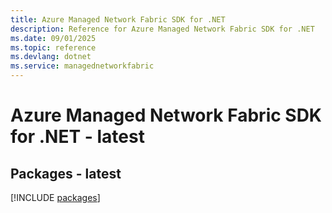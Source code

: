 ```yaml
---
title: Azure Managed Network Fabric SDK for .NET
description: Reference for Azure Managed Network Fabric SDK for .NET
ms.date: 09/01/2025
ms.topic: reference
ms.devlang: dotnet
ms.service: managednetworkfabric
---
```

# Azure Managed Network Fabric SDK for .NET - latest
## Packages - latest
[!INCLUDE [packages](managed-network-fabric-index.md)]